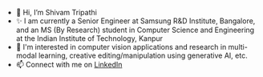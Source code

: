 - 👋 Hi, I’m Shivam Tripathi
- ✨ I am currently a Senior Engineer at Samsung R&D Institute, Bangalore, and an MS (By Research) student in Computer Science and Engineering at the Indian Institute of Technology, Kanpur
- 👀 I'm interested in computer vision applications and research in multi-modal learning, creative editing/manipulation using generative AI, etc.
- 📫 Connect with me on [LinkedIn](https://www.linkedin.com/in/shivamtripathi28/)

<!---
shivam-tr/shivam-tr is a ✨ special ✨ repository because its `README.md` (this file) appears on your GitHub profile.
You can click the Preview link to take a look at your changes.
--->
